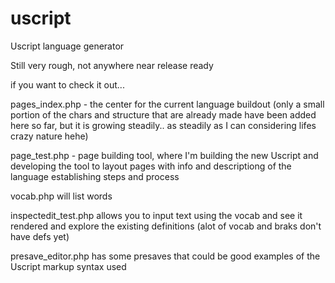 # uscript
 Uscript language generator

 Still very rough, not anywhere near release ready

if you want to check it out...

pages_index.php - the center for the current language buildout (only a small portion of the chars and structure that are already made have been added here so far, but it is growing steadily.. as steadily as I can considering lifes crazy nature hehe)

page_test.php - page building tool, where I'm building the new Uscript and developing the tool to layout pages with info and descriptiong of the language establishing steps and process

vocab.php will list words

inspectedit_test.php allows you to input text using the vocab and see it rendered and explore the existing definitions (alot of vocab and braks don't have defs yet)

presave_editor.php has some presaves that could be good examples of the Uscript markup syntax used
